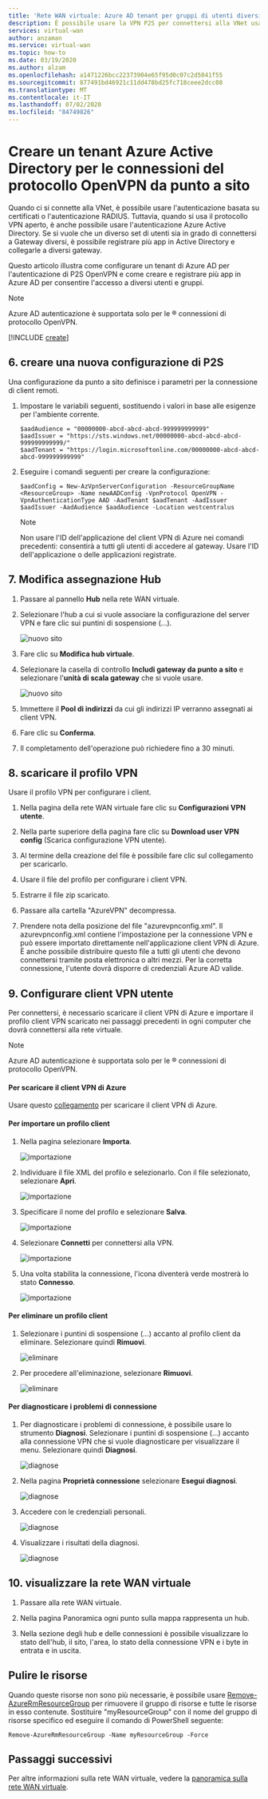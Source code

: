 ```yaml
---
title: 'Rete WAN virtuale: Azure AD tenant per gruppi di utenti diversi: autenticazione Azure AD'
description: È possibile usare la VPN P2S per connettersi alla VNet usando l'autenticazione Azure AD
services: virtual-wan
author: anzaman
ms.service: virtual-wan
ms.topic: how-to
ms.date: 03/19/2020
ms.author: alzam
ms.openlocfilehash: a1471226bcc22373904e65f95d0c07c2d5041f55
ms.sourcegitcommit: 877491bd46921c11dd478bd25fc718ceee2dcc08
ms.translationtype: MT
ms.contentlocale: it-IT
ms.lasthandoff: 07/02/2020
ms.locfileid: "84749826"
---
```

# <a name="create-an-azure-active-directory-tenant-for-p2s-openvpn-protocol-connections"></a>Creare un tenant Azure Active Directory per le connessioni del protocollo OpenVPN da punto a sito

Quando ci si connette alla VNet, è possibile usare l'autenticazione basata su certificati o l'autenticazione RADIUS. Tuttavia, quando si usa il protocollo VPN aperto, è anche possibile usare l'autenticazione Azure Active Directory. Se si vuole che un diverso set di utenti sia in grado di connettersi a Gateway diversi, è possibile registrare più app in Active Directory e collegarle a diversi gateway.

Questo articolo illustra come configurare un tenant di Azure AD per l'autenticazione di P2S OpenVPN e come creare e registrare più app in Azure AD per consentire l'accesso a diversi utenti e gruppi.

> [!NOTE]
> Azure AD autenticazione è supportata solo per le &reg; connessioni di protocollo OpenVPN.
>

[!INCLUDE [create](../../includes/openvpn-azure-ad-tenant-multi-app.md)]

## <a name="6-create-a-new-p2s-configuration"></a><a name="site"></a>6. creare una nuova configurazione di P2S

Una configurazione da punto a sito definisce i parametri per la connessione di client remoti.

1. Impostare le variabili seguenti, sostituendo i valori in base alle esigenze per l'ambiente corrente.

   ```azurepowershell-interactive
   $aadAudience = "00000000-abcd-abcd-abcd-999999999999"
   $aadIssuer = "https://sts.windows.net/00000000-abcd-abcd-abcd-999999999999/"
   $aadTenant = "https://login.microsoftonline.com/00000000-abcd-abcd-abcd-999999999999"    
   ```

2. Eseguire i comandi seguenti per creare la configurazione:

   ```azurepowershell-interactive
   $aadConfig = New-AzVpnServerConfiguration -ResourceGroupName <ResourceGroup> -Name newAADConfig -VpnProtocol OpenVPN -VpnAuthenticationType AAD -AadTenant $aadTenant -AadIssuer $aadIssuer -AadAudience $aadAudience -Location westcentralus
   ```

   > [!NOTE]
   > Non usare l'ID dell'applicazione del client VPN di Azure nei comandi precedenti: consentirà a tutti gli utenti di accedere al gateway. Usare l'ID dell'applicazione o delle applicazioni registrate.

## <a name="7-edit-hub-assignment"></a><a name="hub"></a>7. Modifica assegnazione Hub

1. Passare al pannello **Hub** nella rete WAN virtuale.

2. Selezionare l'hub a cui si vuole associare la configurazione del server VPN e fare clic sui puntini di sospensione (...).

    ![nuovo sito](media/openvpn-azure-ad-tenant-multi-app/p2s4.jpg)

3. Fare clic su **Modifica hub virtuale**.

4. Selezionare la casella di controllo **Includi gateway da punto a sito** e selezionare l'**unità di scala gateway** che si vuole usare.

    ![nuovo sito](media/openvpn-azure-ad-tenant-multi-app/p2s2.jpg)

5. Immettere il **Pool di indirizzi** da cui gli indirizzi IP verranno assegnati ai client VPN.

6. Fare clic su **Conferma**.

7. Il completamento dell'operazione può richiedere fino a 30 minuti.

## <a name="8-download-vpn-profile"></a><a name="device"></a>8. scaricare il profilo VPN

Usare il profilo VPN per configurare i client.

1. Nella pagina della rete WAN virtuale fare clic su **Configurazioni VPN utente**.

2. Nella parte superiore della pagina fare clic su **Download user VPN config** (Scarica configurazione VPN utente).

3. Al termine della creazione del file è possibile fare clic sul collegamento per scaricarlo.

4. Usare il file del profilo per configurare i client VPN.

5. Estrarre il file zip scaricato.

6. Passare alla cartella "AzureVPN" decompressa.

7. Prendere nota della posizione del file "azurevpnconfig.xml". Il azurevpnconfig.xml contiene l'impostazione per la connessione VPN e può essere importato direttamente nell'applicazione client VPN di Azure. È anche possibile distribuire questo file a tutti gli utenti che devono connettersi tramite posta elettronica o altri mezzi. Per la corretta connessione, l'utente dovrà disporre di credenziali Azure AD valide.

## <a name="9-configure-user-vpn-clients"></a>9. Configurare client VPN utente

Per connettersi, è necessario scaricare il client VPN di Azure e importare il profilo client VPN scaricato nei passaggi precedenti in ogni computer che dovrà connettersi alla rete virtuale.

> [!NOTE]
> Azure AD autenticazione è supportata solo per le &reg; connessioni di protocollo OpenVPN.
>

#### <a name="to-download-the-azure-vpn-client"></a>Per scaricare il client VPN di Azure

Usare questo [collegamento](https://go.microsoft.com/fwlink/?linkid=2117554) per scaricare il client VPN di Azure.

#### <a name="to-import-a-client-profile"></a><a name="import"></a>Per importare un profilo client

1. Nella pagina selezionare **Importa**.

    ![importazione](./media/openvpn-azure-ad-tenant-multi-app/import/import1.jpg)

2. Individuare il file XML del profilo e selezionarlo. Con il file selezionato, selezionare **Apri**.

    ![importazione](./media/openvpn-azure-ad-tenant-multi-app/import/import2.jpg)

3. Specificare il nome del profilo e selezionare **Salva**.

    ![importazione](./media/openvpn-azure-ad-tenant-multi-app/import/import3.jpg)

4. Selezionare **Connetti** per connettersi alla VPN.

    ![importazione](./media/openvpn-azure-ad-tenant-multi-app/import/import4.jpg)

5. Una volta stabilita la connessione, l'icona diventerà verde mostrerà lo stato **Connesso**.

    ![importazione](./media/openvpn-azure-ad-tenant-multi-app/import/import5.jpg)

#### <a name="to-delete-a-client-profile"></a><a name="delete"></a>Per eliminare un profilo client

1. Selezionare i puntini di sospensione (...) accanto al profilo client da eliminare. Selezionare quindi **Rimuovi**.

    ![eliminare](./media/openvpn-azure-ad-tenant-multi-app/delete/delete1.jpg)

2. Per procedere all'eliminazione, selezionare **Rimuovi**.

    ![eliminare](./media/openvpn-azure-ad-tenant-multi-app/delete/delete2.jpg)

#### <a name="to-diagnose-connection-issues"></a><a name="diagnose"></a>Per diagnosticare i problemi di connessione

1. Per diagnosticare i problemi di connessione, è possibile usare lo strumento **Diagnosi**. Selezionare i puntini di sospensione (...) accanto alla connessione VPN che si vuole diagnosticare per visualizzare il menu. Selezionare quindi **Diagnosi**.

    ![diagnose](./media/openvpn-azure-ad-tenant-multi-app/diagnose/diagnose1.jpg)

2. Nella pagina **Proprietà connessione** selezionare **Esegui diagnosi**.

    ![diagnose](./media/openvpn-azure-ad-tenant-multi-app/diagnose/diagnose2.jpg)

3. Accedere con le credenziali personali.

    ![diagnose](./media/openvpn-azure-ad-tenant-multi-app/diagnose/diagnose3.jpg)

4. Visualizzare i risultati della diagnosi.

    ![diagnose](./media/openvpn-azure-ad-tenant-multi-app/diagnose/diagnose4.jpg)

## <a name="10-view-your-virtual-wan"></a><a name="viewwan"></a>10. visualizzare la rete WAN virtuale

1. Passare alla rete WAN virtuale.

2. Nella pagina Panoramica ogni punto sulla mappa rappresenta un hub.

3. Nella sezione degli hub e delle connessioni è possibile visualizzare lo stato dell'hub, il sito, l'area, lo stato della connessione VPN e i byte in entrata e in uscita.

## <a name="clean-up-resources"></a><a name="cleanup"></a>Pulire le risorse

Quando queste risorse non sono più necessarie, è possibile usare [Remove-AzureRmResourceGroup](/powershell/module/azurerm.resources/remove-azurermresourcegroup) per rimuovere il gruppo di risorse e tutte le risorse in esso contenute. Sostituire "myResourceGroup" con il nome del gruppo di risorse specifico ed eseguire il comando di PowerShell seguente:

```azurepowershell-interactive
Remove-AzureRmResourceGroup -Name myResourceGroup -Force
```

## <a name="next-steps"></a>Passaggi successivi

Per altre informazioni sulla rete WAN virtuale, vedere la [panoramica sulla rete WAN virtuale](virtual-wan-about.md).
